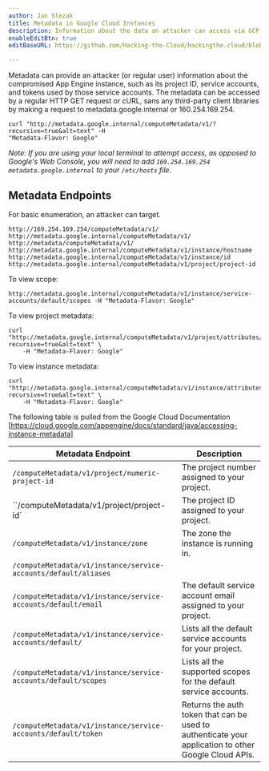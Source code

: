 ```yaml
---
author: Jan Slezak
title: Metadata in Google Cloud Instances
description: Information about the data an attacker can access via GCP's API endpoints
enableEditBtn: true
editBaseURL: https://github.com/Hacking-the-Cloud/hackingthe.cloud/blob/main/content

---
```


Metadata can provide an attacker (or regular user) information about the compromised App Engine instance, such as its project ID, service accounts, and tokens used by those service accounts.
The metadata can be accessed by a regular HTTP GET request or cURL, sans any third-party client libraries by making a request to metadata.google.internal or 160.254.169.254.  

```
curl "http://metadata.google.internal/computeMetadata/v1/?recursive=true&alt=text" -H
"Metadata-Flavor: Google"
```
_Note: If you are using your local terminal to attempt access, as opposed to Google's Web Console, you will need to add `169.254.169.254    metadata.google.internal` to your `/etc/hosts` file._

## Metadata Endpoints

For basic enumeration, an attacker can target. 
```
http://169.254.169.254/computeMetadata/v1/
http://metadata.google.internal/computeMetadata/v1/
http://metadata/computeMetadata/v1/
http://metadata.google.internal/computeMetadata/v1/instance/hostname
http://metadata.google.internal/computeMetadata/v1/instance/id
http://metadata.google.internal/computeMetadata/v1/project/project-id
```
To view scope:
```
http://metadata.google.internal/computeMetadata/v1/instance/service-accounts/default/scopes -H "Metadata-Flavor: Google"
```
To view project metadata:
```
curl "http://metadata.google.internal/computeMetadata/v1/project/attributes/?recursive=true&alt=text" \
    -H "Metadata-Flavor: Google"
```
To view instance metadata:
```
curl "http://metadata.google.internal/computeMetadata/v1/instance/attributes/?recursive=true&alt=text" \
    -H "Metadata-Flavor: Google"
```

The following table is pulled from the Google Cloud Documentation [https://cloud.google.com/appengine/docs/standard/java/accessing-instance-metadata]

| Metadata Endpoint      | Description |
| ----------- | ----------- |
| `/computeMetadata/v1/project/numeric-project-id`      | The project number assigned to your project.      |
| ``/computeMetadata/v1/project/project-id`   | The project ID assigned to your project.        |
| `/computeMetadata/v1/instance/zone`  |	The zone the instance is running in.|
| `/computeMetadata/v1/instance/service-accounts/default/aliases`	  | |
|`/computeMetadata/v1/instance/service-accounts/default/email` |	The default service account email assigned to your project.  |
|`/computeMetadata/v1/instance/service-accounts/default/`       |	Lists all the default service accounts for your project.|
|`/computeMetadata/v1/instance/service-accounts/default/scopes` |	Lists all the supported scopes for the default service accounts.|
|`/computeMetadata/v1/instance/service-accounts/default/token` | Returns the auth token that can be used to authenticate your application to other Google Cloud APIs.|
